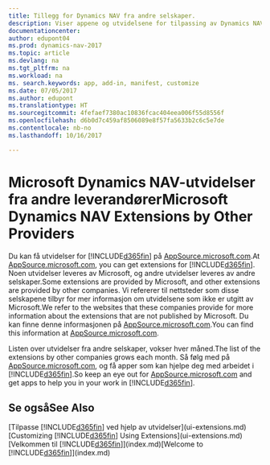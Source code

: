 ```yaml
---
title: Tillegg for Dynamics NAV fra andre selskaper.
description: Viser appene og utvidelsene for tilpassing av Dynamics NAV fra andre selskaper.
documentationcenter: 
author: edupont04
ms.prod: dynamics-nav-2017
ms.topic: article
ms.devlang: na
ms.tgt_pltfrm: na
ms.workload: na
ms. search.keywords: app, add-in, manifest, customize
ms.date: 07/05/2017
ms.author: edupont
ms.translationtype: HT
ms.sourcegitcommit: 4fefaef7380ac10836fcac404eea006f55d8556f
ms.openlocfilehash: d6b0d7c459af8506089e8f57fa5633b2c6c5e7de
ms.contentlocale: nb-no
ms.lasthandoff: 10/16/2017

---
```

# <a name="microsoft-dynamics-nav-extensions-by-other-providers"></a><span data-ttu-id="c0b29-103">Microsoft Dynamics NAV-utvidelser fra andre leverandører</span><span class="sxs-lookup"><span data-stu-id="c0b29-103">Microsoft Dynamics NAV Extensions by Other Providers</span></span>
<span data-ttu-id="c0b29-104">Du kan få utvidelser for [!INCLUDE[d365fin](includes/d365fin_md.md)] på [AppSource.microsoft.com](https://appsource.microsoft.com/).</span><span class="sxs-lookup"><span data-stu-id="c0b29-104">At [AppSource.microsoft.com](https://appsource.microsoft.com/), you can get extensions for [!INCLUDE[d365fin](includes/d365fin_md.md)].</span></span> <span data-ttu-id="c0b29-105">Noen utvidelser leveres av Microsoft, og andre utvidelser leveres av andre selskaper.</span><span class="sxs-lookup"><span data-stu-id="c0b29-105">Some extensions are provided by Microsoft, and other extensions are provided by other companies.</span></span> <span data-ttu-id="c0b29-106">Vi refererer til nettsteder som disse selskapene tilbyr for mer informasjon om utvidelsene som ikke er utgitt av Microsoft.</span><span class="sxs-lookup"><span data-stu-id="c0b29-106">We refer to the websites that these companies provide for more information about the extensions that are not published by Microsoft.</span></span> <span data-ttu-id="c0b29-107">Du kan finne denne informasjonen på [AppSource.microsoft.com](https://appsource.microsoft.com/en-us/marketplace/apps?product=dynamics-365%3Bdynamics-365-for-financials&page=1).</span><span class="sxs-lookup"><span data-stu-id="c0b29-107">You can find this information at [AppSource.microsoft.com](https://appsource.microsoft.com/en-us/marketplace/apps?product=dynamics-365%3Bdynamics-365-for-financials&page=1).</span></span>  

<span data-ttu-id="c0b29-108">Listen over utvidelser fra andre selskaper, vokser hver måned.</span><span class="sxs-lookup"><span data-stu-id="c0b29-108">The list of the extensions by other companies grows each month.</span></span> <span data-ttu-id="c0b29-109">Så følg med på [AppSource.microsoft.com](https://appsource.microsoft.com/en-us/marketplace/apps?product=dynamics-365%3Bdynamics-365-for-financials&page=1), og få apper som kan hjelpe deg med arbeidet i [!INCLUDE[d365fin](includes/d365fin_md.md)].</span><span class="sxs-lookup"><span data-stu-id="c0b29-109">So keep an eye out for [AppSource.microsoft.com](https://appsource.microsoft.com/en-us/marketplace/apps?product=dynamics-365%3Bdynamics-365-for-financials&page=1) and get apps to help you in your work in [!INCLUDE[d365fin](includes/d365fin_md.md)].</span></span>  

## <a name="see-also"></a><span data-ttu-id="c0b29-110">Se også</span><span class="sxs-lookup"><span data-stu-id="c0b29-110">See Also</span></span>
<span data-ttu-id="c0b29-111">[Tilpasse [!INCLUDE[d365fin](includes/d365fin_md.md)] ved hjelp av utvidelser](ui-extensions.md)</span><span class="sxs-lookup"><span data-stu-id="c0b29-111">[Customizing [!INCLUDE[d365fin](includes/d365fin_md.md)] Using Extensions](ui-extensions.md)</span></span>  
<span data-ttu-id="c0b29-112">[Velkommen til [!INCLUDE[d365fin](includes/d365fin_md.md)]](index.md)</span><span class="sxs-lookup"><span data-stu-id="c0b29-112">[Welcome to [!INCLUDE[d365fin](includes/d365fin_md.md)]](index.md)</span></span>  

